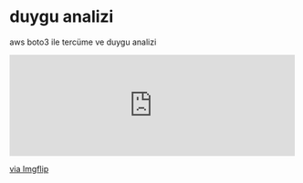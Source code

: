 # duygu analizi
 aws boto3 ile tercüme ve duygu analizi

<div style="width:500px;max-width:100%;"><div style="height:0;padding-bottom:35.6%;position:relative;"><iframe width="500" height="178" style="position:absolute;top:0;left:0;width:100%;height:100%;" frameBorder="0" src="https://imgflip.com/embed/4lnvxk"></iframe></div><p><a href="https://imgflip.com/gif/4lnvxk">via Imgflip</a></p></div>
